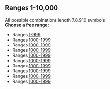 ## Ranges 1-10,000

All possible combinations length 7,8,9,10 symbols</br>
**Choose a free range:**</br>

- Ranges [1-999](https://github.com/phrutis/Passphrases/blob/main/Others/1-999.md)
- Ranges [1000-1999](https://github.com/phrutis/Passphrases/blob/main/Others/1000-1999.md)
- Ranges [1000-1999](https://github.com/phrutis/Passphrases/blob/main/Others/2000-2999.md)
- Ranges [1000-1999](https://github.com/phrutis/Passphrases/blob/main/Others/3000-3999.md)
- Ranges [1000-1999](https://github.com/phrutis/Passphrases/blob/main/Others/4000-4999.md)
- Ranges [1000-1999](https://github.com/phrutis/Passphrases/blob/main/Others/5000-5999.md)
- Ranges [1000-1999](https://github.com/phrutis/Passphrases/blob/main/Others/6000-6999.md)
- Ranges [1000-1999](https://github.com/phrutis/Passphrases/blob/main/Others/7000-7999.md)
- Ranges [1000-1999](https://github.com/phrutis/Passphrases/blob/main/Others/8000-8999.md)
- Ranges [1000-1999](https://github.com/phrutis/Passphrases/blob/main/Others/9000-9999.md)











